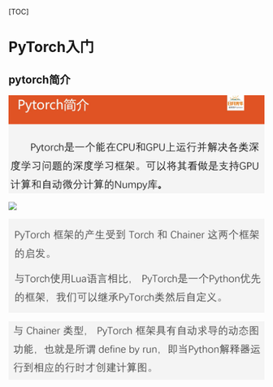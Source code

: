 [TOC]
# PyTorch入门

## pytorch简介
![](https://raw.githubusercontent.com/lqyspace/mypic/master/PicBed/202205192328332.png)

![](D:/Boostnote%E7%AC%94%E8%AE%B0/img/pytorch/2.png)

![](https://raw.githubusercontent.com/lqyspace/mypic/master/PicBed/202205192328349.png)

![](https://raw.githubusercontent.com/lqyspace/mypic/master/PicBed/202205192328356.png)